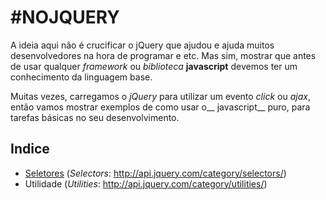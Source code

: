 # #NOJQUERY

A ideia aqui não é crucificar o jQuery que ajudou e ajuda muitos desenvolvedores na hora de programar e etc. Mas sim, mostrar que antes de usar qualquer _framework_ ou _biblioteca_ __javascript__ devemos ter um conhecimento da linguagem base. 

Muitas vezes, carregamos o _jQuery_ para utilizar um evento _click_ ou _ajax_, então vamos mostrar exemplos de como usar o__ javascript__ puro, para tarefas básicas no seu desenvolvimento.


## Indice

- [Seletores] (_Selectors_: http://api.jquery.com/category/selectors/)
- Utilidade (_Utilities_: http://api.jquery.com/category/utilities/)

[Seletores]: https://github.com/renanmpimentel/no-jquery/blob/master/doc/selector.md